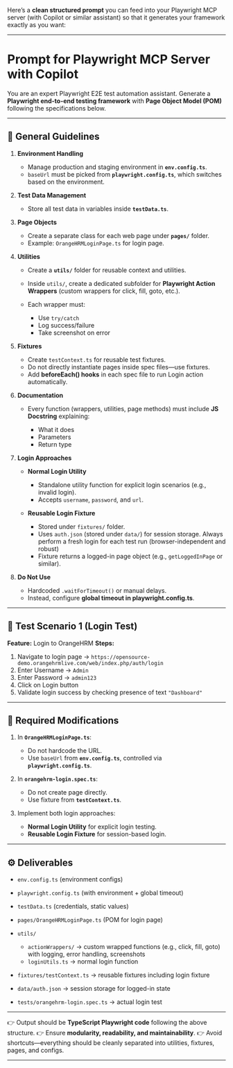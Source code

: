 Here’s a **clean structured prompt** you can feed into your Playwright MCP server (with Copilot or similar assistant) so that it generates your framework exactly as you want:

---

# Prompt for Playwright MCP Server with Copilot

You are an expert Playwright E2E test automation assistant.
Generate a **Playwright end-to-end testing framework** with **Page Object Model (POM)** following the specifications below.

---

## 🎯 General Guidelines

1. **Environment Handling**

   * Manage production and staging environment in **`env.config.ts`**.
   * `baseUrl` must be picked from **`playwright.config.ts`**, which switches based on the environment.

2. **Test Data Management**

   * Store all test data in variables inside **`testData.ts`**.

3. **Page Objects**

   * Create a separate class for each web page under **`pages/`** folder.
   * Example: `OrangeHRMLoginPage.ts` for login page.

4. **Utilities**

   * Create a **`utils/`** folder for reusable context and utilities.
   * Inside `utils/`, create a dedicated subfolder for **Playwright Action Wrappers** (custom wrappers for click, fill, goto, etc.).
   * Each wrapper must:

     * Use `try/catch`
     * Log success/failure
     * Take screenshot on error

5. **Fixtures**

   * Create `testContext.ts` for reusable test fixtures.
   * Do not directly instantiate pages inside spec files—use fixtures.
   * Add **beforeEach() hooks** in each spec file to run Login action automatically.

6. **Documentation**

   * Every function (wrappers, utilities, page methods) must include **JS Docstring** explaining:

     * What it does
     * Parameters
     * Return type

7. **Login Approaches**

   * **Normal Login Utility**

     * Standalone utility function for explicit login scenarios (e.g., invalid login).
     * Accepts `username`, `password`, and `url`.

   * **Reusable Login Fixture**

     * Stored under `fixtures/` folder.
     * Uses `auth.json` (stored under `data/`) for session storage. Always perform a fresh login for each test run (browser-independent and robust)
     * Fixture returns a logged-in page object (e.g., `getLoggedInPage` or similar).

8. **Do Not Use**

   * Hardcoded `.waitForTimeout()` or manual delays.
   * Instead, configure **global timeout in playwright.config.ts**.

---

## 📝 Test Scenario 1 (Login Test)

**Feature:** Login to OrangeHRM
**Steps:**

1. Navigate to login page → `https://opensource-demo.orangehrmlive.com/web/index.php/auth/login`
2. Enter Username → `Admin`
3. Enter Password → `admin123`
4. Click on Login button
5. Validate login success by checking presence of text `"Dashboard"`

---

## 🔄 Required Modifications

1. In **`OrangeHRMLoginPage.ts`**:

   * Do not hardcode the URL.
   * Use `baseUrl` from **`env.config.ts`**, controlled via **`playwright.config.ts`**.

2. In **`orangehrm-login.spec.ts`**:

   * Do not create page directly.
   * Use fixture from **`testContext.ts`**.

3. Implement both login approaches:

   * **Normal Login Utility** for explicit login testing.
   * **Reusable Login Fixture** for session-based login.

---

## ⚙️ Deliverables

* `env.config.ts` (environment configs)
* `playwright.config.ts` (with environment + global timeout)
* `testData.ts` (credentials, static values)
* `pages/OrangeHRMLoginPage.ts` (POM for login page)
* `utils/`

  * `actionWrappers/` → custom wrapped functions (e.g., click, fill, goto) with logging, error handling, screenshots
  * `loginUtils.ts` → normal login function
* `fixtures/testContext.ts` → reusable fixtures including login fixture
* `data/auth.json` → session storage for logged-in state
* `tests/orangehrm-login.spec.ts` → actual login test

---

👉 Output should be **TypeScript Playwright code** following the above structure.
👉 Ensure **modularity, readability, and maintainability**.
👉 Avoid shortcuts—everything should be cleanly separated into utilities, fixtures, pages, and configs.

---
